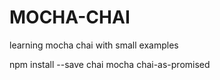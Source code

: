 # MOCHA-CHAI

learning mocha chai with small examples

npm install --save chai mocha chai-as-promised
